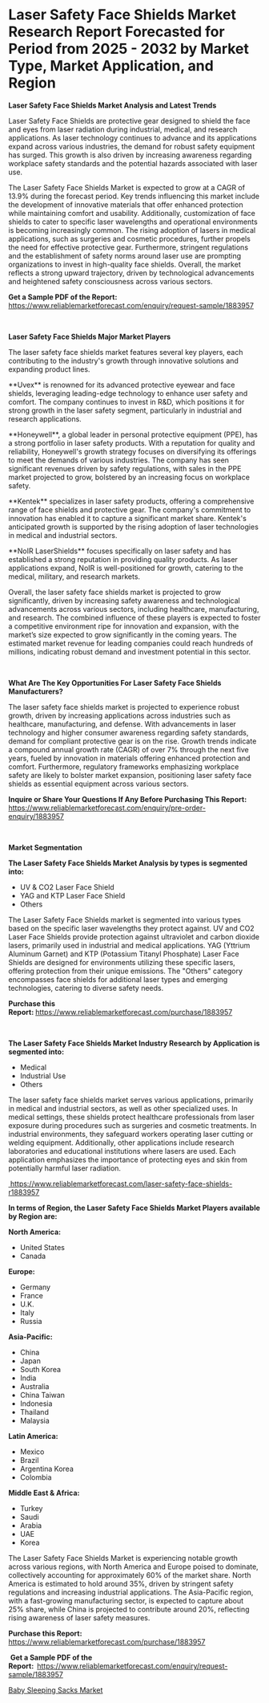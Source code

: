<p><h1>Laser Safety Face Shields Market Research Report Forecasted for Period from 2025 -  2032 by Market Type, Market Application, and Region</h1></p><p><strong>Laser Safety Face Shields Market Analysis and Latest Trends</strong></p>
<p><p>Laser Safety Face Shields are protective gear designed to shield the face and eyes from laser radiation during industrial, medical, and research applications. As laser technology continues to advance and its applications expand across various industries, the demand for robust safety equipment has surged. This growth is also driven by increasing awareness regarding workplace safety standards and the potential hazards associated with laser use.</p><p>The Laser Safety Face Shields Market is expected to grow at a CAGR of 13.9% during the forecast period. Key trends influencing this market include the development of innovative materials that offer enhanced protection while maintaining comfort and usability. Additionally, customization of face shields to cater to specific laser wavelengths and operational environments is becoming increasingly common. The rising adoption of lasers in medical applications, such as surgeries and cosmetic procedures, further propels the need for effective protective gear. Furthermore, stringent regulations and the establishment of safety norms around laser use are prompting organizations to invest in high-quality face shields. Overall, the market reflects a strong upward trajectory, driven by technological advancements and heightened safety consciousness across various sectors.</p></p>
<p><strong>Get a Sample PDF of the Report:&nbsp;</strong> <a href="https://www.reliablemarketforecast.com/enquiry/request-sample/1883957?utm_campaign=1130&utm_medium=2&utm_source=Github&utm_content=ia&utm_term=10022025&utm_id=laser-safety-face-shields">https://www.reliablemarketforecast.com/enquiry/request-sample/1883957</a></p>
<p>&nbsp;</p>
<p><strong>Laser Safety Face Shields Major Market Players</strong></p>
<p><p>The laser safety face shields market features several key players, each contributing to the industry's growth through innovative solutions and expanding product lines. </p><p>**Uvex** is renowned for its advanced protective eyewear and face shields, leveraging leading-edge technology to enhance user safety and comfort. The company continues to invest in R&D, which positions it for strong growth in the laser safety segment, particularly in industrial and research applications.</p><p>**Honeywell**, a global leader in personal protective equipment (PPE), has a strong portfolio in laser safety products. With a reputation for quality and reliability, Honeywell's growth strategy focuses on diversifying its offerings to meet the demands of various industries. The company has seen significant revenues driven by safety regulations, with sales in the PPE market projected to grow, bolstered by an increasing focus on workplace safety.</p><p>**Kentek** specializes in laser safety products, offering a comprehensive range of face shields and protective gear. The company's commitment to innovation has enabled it to capture a significant market share. Kentek's anticipated growth is supported by the rising adoption of laser technologies in medical and industrial sectors.</p><p>**NoIR LaserShields** focuses specifically on laser safety and has established a strong reputation in providing quality products. As laser applications expand, NoIR is well-positioned for growth, catering to the medical, military, and research markets.</p><p>Overall, the laser safety face shields market is projected to grow significantly, driven by increasing safety awareness and technological advancements across various sectors, including healthcare, manufacturing, and research. The combined influence of these players is expected to foster a competitive environment ripe for innovation and expansion, with the market’s size expected to grow significantly in the coming years. The estimated market revenue for leading companies could reach hundreds of millions, indicating robust demand and investment potential in this sector.</p></p>
<p>&nbsp;</p>
<p><strong>What Are The Key Opportunities For Laser Safety Face Shields Manufacturers?</strong></p>
<p><p>The laser safety face shields market is projected to experience robust growth, driven by increasing applications across industries such as healthcare, manufacturing, and defense. With advancements in laser technology and higher consumer awareness regarding safety standards, demand for compliant protective gear is on the rise. Growth trends indicate a compound annual growth rate (CAGR) of over 7% through the next five years, fueled by innovation in materials offering enhanced protection and comfort. Furthermore, regulatory frameworks emphasizing workplace safety are likely to bolster market expansion, positioning laser safety face shields as essential equipment across various sectors.</p></p>
<p><strong>Inquire or Share Your Questions If Any Before Purchasing This Report:</strong> <a href="https://www.reliablemarketforecast.com/enquiry/pre-order-enquiry/1883957?utm_campaign=1130&utm_medium=2&utm_source=Github&utm_content=ia&utm_term=10022025&utm_id=laser-safety-face-shields">https://www.reliablemarketforecast.com/enquiry/pre-order-enquiry/1883957</a></p>
<p>&nbsp;</p>
<p><strong>Market Segmentation</strong></p>
<p><strong>The Laser Safety Face Shields Market Analysis by types is segmented into:</strong></p>
<p><ul><li>UV & CO2 Laser Face Shield</li><li>YAG and KTP Laser Face Shield</li><li>Others</li></ul></p>
<p><p>The Laser Safety Face Shields market is segmented into various types based on the specific laser wavelengths they protect against. UV and CO2 Laser Face Shields provide protection against ultraviolet and carbon dioxide lasers, primarily used in industrial and medical applications. YAG (Yttrium Aluminum Garnet) and KTP (Potassium Titanyl Phosphate) Laser Face Shields are designed for environments utilizing these specific lasers, offering protection from their unique emissions. The "Others" category encompasses face shields for additional laser types and emerging technologies, catering to diverse safety needs.</p></p>
<p><strong>Purchase this Report:&nbsp;</strong><a href="https://www.reliablemarketforecast.com/purchase/1883957?utm_campaign=1130&utm_medium=2&utm_source=Github&utm_content=ia&utm_term=10022025&utm_id=laser-safety-face-shields">https://www.reliablemarketforecast.com/purchase/1883957</a></p>
<p>&nbsp;</p>
<p><strong>The Laser Safety Face Shields Market Industry Research by Application is segmented into:</strong></p>
<p><ul><li>Medical</li><li>Industrial Use</li><li>Others</li></ul></p>
<p><p>The laser safety face shields market serves various applications, primarily in medical and industrial sectors, as well as other specialized uses. In medical settings, these shields protect healthcare professionals from laser exposure during procedures such as surgeries and cosmetic treatments. In industrial environments, they safeguard workers operating laser cutting or welding equipment. Additionally, other applications include research laboratories and educational institutions where lasers are used. Each application emphasizes the importance of protecting eyes and skin from potentially harmful laser radiation.</p></p>
<p><a href="https://www.reliablemarketforecast.com/laser-safety-face-shields-r1883957?utm_campaign=1130&utm_medium=2&utm_source=Github&utm_content=ia&utm_term=10022025&utm_id=laser-safety-face-shields">&nbsp;https://www.reliablemarketforecast.com/laser-safety-face-shields-r1883957</a></p>
<p><strong>In terms of Region, the Laser Safety Face Shields Market Players available by Region are:</strong></p>
<p>
    <p> <strong> North America: </strong>
        <ul>
            <li>United States</li>
            <li>Canada</li>
        </ul>
        </p> 
    <p> <strong> Europe: </strong>
        <ul>
            <li>Germany</li>
            <li>France</li>
            <li>U.K.</li>
            <li>Italy</li>
            <li>Russia</li>
        </ul>
        </p> 
    <p> <strong> Asia-Pacific: </strong>
        <ul>
            <li>China</li>
            <li>Japan</li>
            <li>South Korea</li>
            <li>India</li>
            <li>Australia</li>
            <li>China Taiwan</li>
            <li>Indonesia</li>
            <li>Thailand</li>
            <li>Malaysia</li>
        </ul>
        </p> 
    <p> <strong> Latin America: </strong>
        <ul>
            <li>Mexico</li>
            <li>Brazil</li>
            <li>Argentina Korea</li>
            <li>Colombia</li>
        </ul>
        </p> 
    <p> <strong> Middle East & Africa: </strong>
        <ul>
            <li>Turkey</li>
            <li>Saudi</li>
            <li>Arabia</li>
            <li>UAE</li>
            <li>Korea</li>
        </ul>
    </p>
    </p>
<p><p>The Laser Safety Face Shields Market is experiencing notable growth across various regions, with North America and Europe poised to dominate, collectively accounting for approximately 60% of the market share. North America is estimated to hold around 35%, driven by stringent safety regulations and increasing industrial applications. The Asia-Pacific region, with a fast-growing manufacturing sector, is expected to capture about 25% share, while China is projected to contribute around 20%, reflecting rising awareness of laser safety measures.</p></p>
<p><strong>Purchase this Report: </strong><a href="https://www.reliablemarketforecast.com/purchase/1883957?utm_campaign=1130&utm_medium=2&utm_source=Github&utm_content=ia&utm_term=10022025&utm_id=laser-safety-face-shields">https://www.reliablemarketforecast.com/purchase/1883957</a></p>
<p>&nbsp;<strong>Get a Sample PDF of the Report:&nbsp;&nbsp;</strong><a href="https://www.reliablemarketforecast.com/enquiry/request-sample/1883957?utm_campaign=1130&utm_medium=2&utm_source=Github&utm_content=ia&utm_term=10022025&utm_id=laser-safety-face-shields">https://www.reliablemarketforecast.com/enquiry/request-sample/1883957</a></p>
<p><strong></strong></p>
<p><p><a href="https://github.com/RickHolmes3/Market-Research-Report-List-7/blob/main/baby-sleeping-sacks-market.md?utm_campaign=1130&utm_medium=2&utm_source=Github&utm_content=ia&utm_term=10022025&utm_id=laser-safety-face-shields">Baby Sleeping Sacks Market</a></p></p>